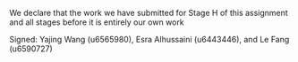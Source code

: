We declare that the work we have submitted for Stage H of this assignment and all stages before it is entirely our own work



Signed: Yajing Wang (u6565980), Esra Alhussaini (u6443446), and Le Fang (u6590727)

